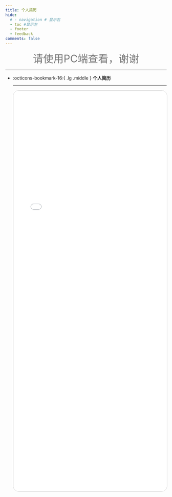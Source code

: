 ```yaml
---
title: 个人简历
hide:
  # - navigation # 显示右
  - toc #显示左
  - footer
  - feedback
comments: false
---
```

<!-- <div class="grid cards" markdown>

-   :octicons-bookmark-16:{ .lg .middle } __个人简历__

    ---

    - [个人简历](https://lightpdf.cn/docs/1cpgobc){target=“_blank”}

</div> -->


<center><font  color= #757575 size=6 >请使用PC端查看，谢谢</font></center>  

---

<div class="grid cards" markdown>

-   :octicons-bookmark-16:{ .lg .middle } __个人简历__

    ---

    <iframe src="../个人简历.pdf" width="100%" height="1250px" style="border: 1.5px solid #ccc; overflow: auto; border-radius: 18px; background: #fff;"></iframe>

</div>
